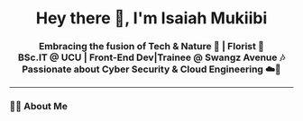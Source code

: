 <h1 align="center">Hey there 👋, I'm Isaiah Mukiibi</h1>
<h3 align="center">
  Embracing the fusion of Tech & Nature 🌱 | Florist 💐<br>
  BSc.IT @ UCU | Front-End Dev|Trainee @ Swangz Avenue 🎶<br>
  Passionate about Cyber Security & Cloud Engineering ☁️🔐
</h3>

---

### 👨‍💻 About Me
